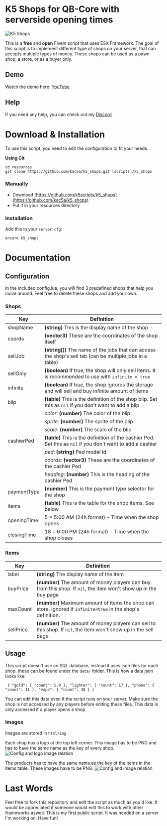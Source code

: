 # K5 Shops for QB-Core with serverside opening times

![K5 Shops](https://forum.cfx.re/uploads/default/original/4X/d/e/9/de939b927f894f9fab398149d0e9c0f624030488.jpeg)

This is a **free** and **open** Fivem script that uses ESX Framework. The goal of this script is to implement different type of shops on your server, that can accepts multiple types of money. These shops can be used as a pawn shop, a store, or as a buyer only.

## Demo

Watch the demo here: [YouTube](https://www.youtube.com/watch?v=9vnCYj48c_c)

## Help


If you need any help, you can check out my [Discord](https://discord.com/invite/WmANgpdrgZ)

# Download & Installation

To use this script, you need to edit the configuration to fit your needs.

**Using Git**

```
cd resources
git clone https://github.com/kac5a/k5_shops.git [scripts]/k5_shops
```

### Manually

- Download [https://github.com/k5scripts/k5_shops](https://github.com/kac5a/k5_shops)
- Put it in your resources directory

### Installation

Add this in your `server.cfg`:

```
ensure k5_shops
```

# Documentation

## Configuration

In the included config.lua, you will find 3 predefined shops that help you move around. Feel free to delete these shops and add your own.

### Shops

| Key         | Definition                                                                                                  |
| ----------- | ----------------------------------------------------------------------------------------------------------- |
| shopName    | **(string)** This is the display name of the shop                                                           |
| coords      | **(vector3)** These are the coordinates of the shop itself                                                  |
| sellJob     | **(string[])** The name of the jobs that can access the shop's sell tab (can be multiple jobs in a table)   |
| sellOnly    | **(boolean)** If true, the shop will only sell items. It is recommended to use with `infinite = true`       |
| infinite    | **(boolean)** If true, the shop ignores the storage and will sell and buy infinite amount of items          |
| blip        | **(table)** This is the definition of the shop blip. Set this as `nil` if you don't want to add a blip      |
|             | _color_: **(number)** The color of the blip                                                                 |
|             | _sprite_: **(number)** The sprite of the blip                                                               |
|             | _scale_: **(number)** The scale of the blip                                                                 |
| cashierPed  | **(table)** This is the definition of the cashier Ped. Set this as `nil` if you don't want to add a cashier |
|             | _ped_: **(string)** Ped model Id                                                                            |
|             | _coords_: **(vector3)** These are the coordinates of the cashier Ped                                        |
|             | _heading_: **(number)** This is the heading of the cashier Ped                                              |
| paymentType | **(number)** This is the payment type selector for the shop                                                 |
| items       | **(table)** This is the table for the shop items. See below                                                 |
| openingTime | 5 = 5:00 AM (24h format) - Time when the shop opens                                                         |
| closingTime | 18 = 6:00 PM (24h format) - Time when the shop closes                                                       |

### Items

| Key       | Definition                                                                                                       |
| --------- | ---------------------------------------------------------------------------------------------------------------- |
| label     | **(string)** The display name of the item                                                                        |
| buyPrice  | **(number)** The amount of money players can buy from this shop. If `nil`, the item won't show up in the buy page |
| maxCount  | **(number)** Maximum amount of items the shop can store. Ignored if `infinite=true` in the shop's definition.   |
| sellPrice | **(number)** The amount of money players can sell to this shop. If `nil`, the item won't show up in the sell page  |

## Usage

This script doesn't use an SQL database, instead it uses json files for each shop. these can be found under the
`data/` folder. This is how a data json looks like:

` { "gold": { "count": 5.0 }, "lighter": { "count": 17 }, "phone": { "count": 11 }, "vape": { "count": 30 } }`

You can edit this data even if the script runs on your server. Make sure the shop is not accessed by any players before editing these files. This data is only accessed if a player opens a shop.

### Images

Images are stored in `html/img`

Each shop has a logo at the top left corner. This image has to be PNG and has to have the same name as the key of every shop.
![Config and logo image relation](https://i.imgur.com/cwbSH0F.png)

The products has to have the same name as the key of the items in the items table. These images have to be PNG.
![Config and image relation](https://i.imgur.com/8xxX7VQ.png)

# Last Words

Feel free to fork this repository and edit the script as much as you'd like. It would be appreciated if someone would edit this to work with other frameworks aswell. This is my first public script. It was needed on a server I'm working on. Have fun!
